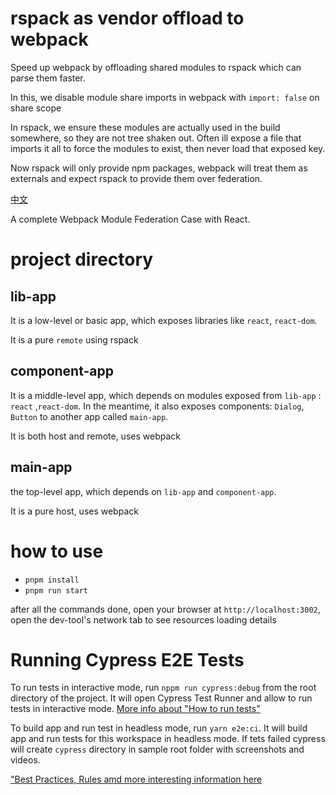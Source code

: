 # rspack as vendor offload to webpack

Speed up webpack by offloading shared modules to rspack which can parse them faster.

In this, we disable module share imports in webpack with
`import: false` on share scope

In rspack, we ensure these modules are actually used in the build somewhere, so they are not tree shaken out.
Often ill expose a file that imports it all to force the modules to exist, then never load that exposed key.

Now rspack will only provide npm packages, webpack will treat them as externals and expect rspack to provide them over federation.

[中文](./README_zh-cn.md)

A complete Webpack Module Federation Case with React.

# project directory

## lib-app

It is a low-level or basic app, which exposes libraries like `react`, `react-dom`.

It is a pure `remote` using rspack

## component-app

It is a middle-level app, which depends on modules exposed from `lib-app` : `react` ,`react-dom`. In the meantime, it also exposes components: `Dialog`, `Button` to another app called `main-app`.

It is both host and remote, uses webpack

## main-app

the top-level app, which depends on `lib-app` and `component-app`.

It is a pure host, uses webpack

# how to use

- `pnpm install`
- `pnpm run start`

after all the commands done, open your browser at `http://localhost:3002`, open the dev-tool's network tab to see resources loading details

# Running Cypress E2E Tests

To run tests in interactive mode, run `nppm run cypress:debug` from the root directory of the project. It will open Cypress Test Runner and allow to run tests in interactive mode. [More info about "How to run tests"](../../cypress-e2e/README.md#how-to-run-tests)

To build app and run test in headless mode, run `yarn e2e:ci`. It will build app and run tests for this workspace in headless mode. If tets failed cypress will create `cypress` directory in sample root folder with screenshots and videos.

["Best Practices, Rules amd more interesting information here](../../cypress-e2e/README.md)
